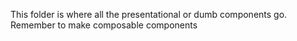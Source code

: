This folder is where all the presentational or dumb components go.
Remember to make composable components
